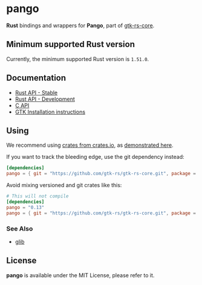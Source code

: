 # pango

__Rust__ bindings and wrappers for __Pango__, part of [gtk-rs-core](https://github.com/gtk-rs/gtk-rs-core).

## Minimum supported Rust version

Currently, the minimum supported Rust version is `1.51.0`.

## Documentation

 * [Rust API - Stable](https://gtk-rs.org/docs/pango/)
 * [Rust API - Development](https://gtk-rs.org/gtk-rs/git/docs/pango)
 * [C API](https://developer.gnome.org/platform-overview/unstable/tech-pango.html.en)
 * [GTK Installation instructions](https://www.gtk.org/docs/installations/)

## Using

We recommend using [crates from crates.io](https://crates.io/keywords/gtk-rs),
as [demonstrated here](https://gtk-rs.org/#using).

If you want to track the bleeding edge, use the git dependency instead:

```toml
[dependencies]
pango = { git = "https://github.com/gtk-rs/gtk-rs-core.git", package = "pango" }
```

Avoid mixing versioned and git crates like this:

```toml
# This will not compile
[dependencies]
pango = "0.13"
pango = { git = "https://github.com/gtk-rs/gtk-rs-core.git", package = "pango" }
```

### See Also

 * [glib](https://crates.io/crates/glib)

## License

__pango__ is available under the MIT License, please refer to it.
